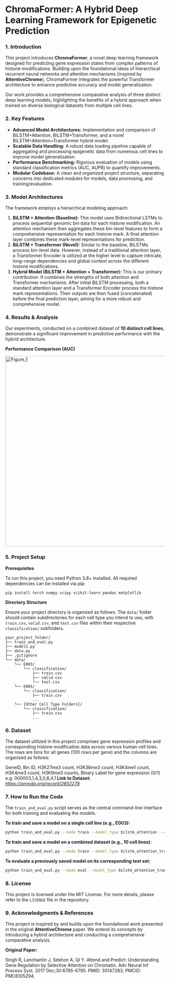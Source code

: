 
# ChromaFormer: A Hybrid Deep Learning Framework for Epigenetic Prediction

### 1. Introduction

This project introduces **ChromaFormer**, a novel deep learning framework designed for predicting gene expression states from complex patterns of histone modifications. Building upon the foundational ideas of hierarchical recurrent neural networks and attention mechanisms (inspired by **AttentiveChrome**), ChromaFormer integrates the powerful Transformer architecture to enhance predictive accuracy and model generalization.

Our work provides a comprehensive comparative analysis of three distinct deep learning models, highlighting the benefits of a hybrid approach when trained on diverse biological datasets from multiple cell lines.

### 2. Key Features

- **Advanced Model Architectures:** Implementation and comparison of BiLSTM+Attention, BiLSTM+Transformer, and a novel BiLSTM+Attention+Transformer hybrid model.
- **Scalable Data Handling:** A robust data loading pipeline capable of aggregating and processing epigenetic data from numerous cell lines to improve model generalization.
- **Performance Benchmarking:** Rigorous evaluation of models using standard classification metrics (AUC, AUPR) to quantify improvements.
- **Modular Codebase:** A clean and organized project structure, separating concerns into dedicated modules for models, data processing, and training/evaluation.

### 3. Model Architectures

The framework employs a hierarchical modeling approach:

1. **BiLSTM + Attention (Baseline):** This model uses Bidirectional LSTMs to process sequential genomic bin data for each histone modification. An attention mechanism then aggregates these bin-level features to form a comprehensive representation for each histone mark. A final attention layer combines these mark-level representations for prediction.
2. **BiLSTM + Transformer (Novel):** Similar to the baseline, BiLSTMs process bin-level data. However, instead of a traditional attention layer, a Transformer Encoder is utilized at the higher level to capture intricate, long-range dependencies and global context across the different histone modifications.
3. **Hybrid Model (BiLSTM + Attention + Transformer):** This is our primary contribution. It combines the strengths of both attention and Transformer mechanisms. After initial BiLSTM processing, both a standard attention layer and a Transformer Encoder process the histone mark representations. Their outputs are then fused (concatenated) before the final prediction layer, aiming for a more robust and comprehensive model.

### 4. Results & Analysis

Our experiments, conducted on a combined dataset of **10 distinct cell lines**, demonstrate a significant improvement in predictive performance with the hybrid architecture.

**Performance Comparison (AUC)**

<img width="1000" height="600" alt="Figure_1" src="https://github.com/user-attachments/assets/76db21d6-f691-4924-99a4-755d02f2bf69" />


### 5. Project Setup

**Prerequisites**

To run this project, you need Python 3.8+ installed. All required dependencies can be installed via pip:

```
pip install torch numpy scipy scikit-learn pandas matplotlib
```

**Directory Structure**

Ensure your project directory is organized as follows. The `data/` folder should contain subdirectories for each cell type you intend to use, with `train.csv`, `valid.csv`, and `test.csv` files within their respective `classification/` subfolders.

```
your_project_folder/
├── train_and_eval.py
├── models.py
├── data.py
├── .gitignore
└── data/
    └── E003/
        └── classification/
            ├── train.csv
            ├── valid.csv
            └── test.csv
    └── E005/
        └── classification/
            ├── train.csv
            ...
    └── [Other Cell Type Folders]/
        └── classification/
            ├── train.csv
            ...

```

### 6. Dataset

The dataset utilized in this project comprises gene expression profiles and corresponding histone modification data across various human cell lines. The rows are bins for all genes (100 rows per gene) and the columns are organised as follows:

GeneID, Bin ID, H3K27me3 count, H3K36me3 count, H3K4me1 count, H3K4me3 count, H3K9me3 counts, Binary Label for gene expression (0/1)
e.g. 000003,1,4,3,0,8,4,1
**Link to Dataset:** *https://zenodo.org/record/2652278*

### 7. How to Run the Code

The `train_and_eval.py` script serves as the central command-line interface for both training and evaluating the models.

**To train and save a model on a single cell line (e.g., E003):**

```bash
python train_and_eval.py --mode train --model_type bilstm_attention --cell_types E003
```

**To train and save a model on a combined dataset (e.g., 10 cell lines):**

```bash
python train_and_eval.py --mode train --model_type bilstm_attention_transformer --cell_types E003 E005 E007 E012 E016 E027 E037 E047 E053 E055 --n_heads 4 --dim_feedforward 256
```

**To evaluate a previously saved model on its corresponding test set:**

```bash
python train_and_eval.py --mode eval --model_type bilstm_attention_transformer --cell_types E003 E005 E007 E012 E016 E027 E037 E047 E053 E055 --n_heads 4 --dim_feedforward 256
```

### 8. License

This project is licensed under the MIT License. For more details, please refer to the `LICENSE` file in the repository.

### 9. Acknowledgments & References

This project is inspired by and builds upon the foundational work presented in the original **AttentiveChrome** paper. We extend its concepts by introducing a hybrid architecture and conducting a comprehensive comparative analysis.

**Original Paper:**

Singh R, Lanchantin J, Sekhon A, Qi Y. Attend and Predict: Understanding Gene Regulation by Selective Attention on Chromatin. Adv Neural Inf Process Syst. 2017 Dec;30:6785-6795. PMID: 30147283; PMCID: PMC6105294.
